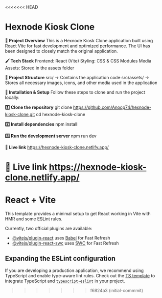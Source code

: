 <<<<<<< HEAD
# Hexnode Kiosk Clone

**🚀 Project Overview**
This is a Hexnode Kiosk Clone application built using React Vite for fast development and optimized performance. The UI has been designed to closely match the original application.

**🖌️ Tech Stack**
Frontend: React (Vite)
Styling: CSS & CSS Modules
Media Assets: Stored in the assets folder

**📂 Project Structure**
src/ → Contains the application code
src/assets/ → Stores all necessary images, icons, and other media used in the application

**🔧 Installation & Setup**
Follow these steps to clone and run the project locally:

**1️⃣ Clone the repository**
git clone https://github.com/Anoop74/hexnode-kiosk-clone.git
cd hexnode-kiosk-clone

**2️⃣ Install dependencies**
npm install

**3️⃣ Run the development server**
npm run dev

**📌 Live link**
https://hexnode-kiosk-clone.netlify.app/



📌 Live link https://hexnode-kiosk-clone.netlify.app/
=======
# React + Vite

This template provides a minimal setup to get React working in Vite with HMR and some ESLint rules.

Currently, two official plugins are available:

- [@vitejs/plugin-react](https://github.com/vitejs/vite-plugin-react/blob/main/packages/plugin-react/README.md) uses [Babel](https://babeljs.io/) for Fast Refresh
- [@vitejs/plugin-react-swc](https://github.com/vitejs/vite-plugin-react-swc) uses [SWC](https://swc.rs/) for Fast Refresh

## Expanding the ESLint configuration

If you are developing a production application, we recommend using TypeScript and enable type-aware lint rules. Check out the [TS template](https://github.com/vitejs/vite/tree/main/packages/create-vite/template-react-ts) to integrate TypeScript and [`typescript-eslint`](https://typescript-eslint.io) in your project.
>>>>>>> f6824a3 (initial-commmit)
